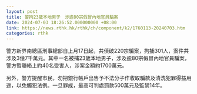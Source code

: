 ```yaml
---
layout: post
title: 警拘23歲本地男子　涉逾80宗假冒內地官員騙案
date: 2024-07-03 18:26:52.000000000 +08:00
link: https://news.rthk.hk/rthk/ch/component/k2/1760113-20240703.htm
categories: rthk
---
```


警方⁠新界南總區刑事總部自上月17日起，共偵破220宗騙案，拘捕301人，案件共涉及3億7千萬元。其中一名被捕23歲本地男子，涉及逾80宗假冒內地官員騙案，警方暫聯絡上約40名受害人，涉案金額約1700萬元。

另外，警方提醒市民，勿把銀行帳戶出售予不法分子作收取騙款及清洗犯罪得益用途，以免觸犯法例。一旦罪成，最高可判處罰款500萬元及監禁14年。
